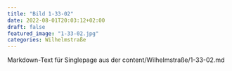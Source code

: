 ```yaml
---
title: "Bild 1-33-02"
date: 2022-08-01T20:03:12+02:00
draft: false
featured_image: "1-33-02.jpg"
categories: Wilhelmstraße
---
```



Markdown-Text für Singlepage aus der content/Wilhelmstraße/1-33-02.md